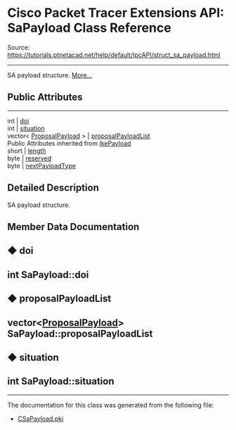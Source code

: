 # Cisco Packet Tracer Extensions API: SaPayload Class Reference

Source: https://tutorials.ptnetacad.net/help/default/IpcAPI/struct_sa_payload.html

---

SA payload structure. [More...](struct_sa_payload.html#details)

##  Public Attributes  
  
---  
int | [doi](struct_sa_payload.html#a503dfadbd2c8206aa72ad0ddeab7bd9a)  
int | [situation](struct_sa_payload.html#ab76899ec036b9770faca299ae0cf412a)  
vector< [ProposalPayload](struct_proposal_payload.html) > | [proposalPayloadList](struct_sa_payload.html#a189a22934951cb8ebe5e08483179bac3)  
Public Attributes inherited from [IkePayload](struct_ike_payload.html)  
short | [length](struct_ike_payload.html#af91b522ca65dd50a8af9b2f184768372)  
byte | [reserved](struct_ike_payload.html#af4c12fe68fea6002842f87efd8b3467d)  
byte | [nextPayloadType](struct_ike_payload.html#aee8173dae0eb91256f1763af6ff74900)  
  
## Detailed Description

SA payload structure. 

## Member Data Documentation

## ◆ doi

int SaPayload::doi  
---  
  
## ◆ proposalPayloadList

vector<[ProposalPayload](struct_proposal_payload.html)> SaPayload::proposalPayloadList  
---  
  
## ◆ situation

int SaPayload::situation  
---  
  
* * *

The documentation for this class was generated from the following file:

  * [CSaPayload.pki](_c_sa_payload_8pki.html)


